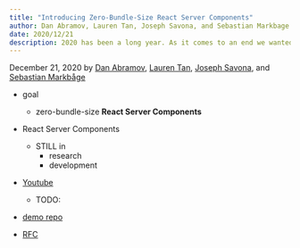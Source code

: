 ```yaml
---
title: "Introducing Zero-Bundle-Size React Server Components"
author: Dan Abramov, Lauren Tan, Joseph Savona, and Sebastian Markbage
date: 2020/12/21
description: 2020 has been a long year. As it comes to an end we wanted to share a special Holiday Update on our research into zero-bundle-size React Server Components.
---
```


December 21, 2020 by [Dan Abramov](https://twitter.com/dan_abramov), [Lauren Tan](https://twitter.com/potetotes), [Joseph Savona](https://twitter.com/en_JS), and [Sebastian Markbåge](https://twitter.com/sebmarkbage)

* goal
  * zero-bundle-size **React Server Components**

* React Server Components
  * STILL in
    * research
    * development 

* [Youtube](https://www.youtube.com/embed/TQQPAU21ZUw)
  * TODO:
* [demo repo](https://github.com/dancer1325/react-server-components-demo)
* [RFC](https://github.com/reactjs/rfcs/pull/188)
